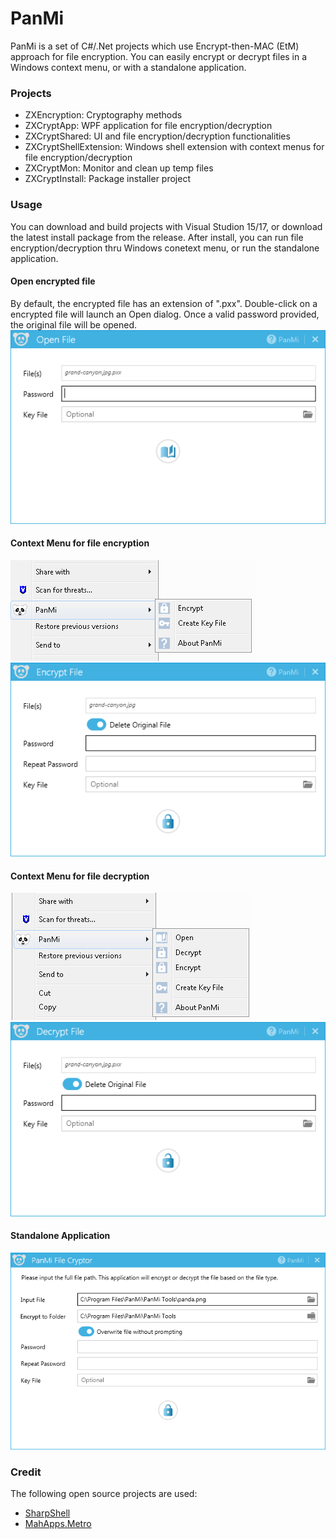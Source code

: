 # PanMi
PanMi is a set of C#/.Net projects which use Encrypt-then-MAC (EtM) approach for file encryption. You can easily encrypt or decrypt files in a Windows context menu, or with a standalone application.

### Projects 
- ZXEncryption: Cryptography methods 
- ZXCryptApp: WPF application for file encryption/decryption
- ZXCryptShared: UI and file encryption/decryption functionalities
- ZXCryptShellExtension: Windows shell extension with context menus for file encryption/decryption
- ZXCryptMon: Monitor and clean up temp files
- ZXCryptInstall: Package installer project

### Usage
You can download and build projects with Visual Studion 15/17, or download the latest install package from the release. After install, you can run file encryption/decryption thru Windows conetext menu, or run the standalone application.

#### Open encrypted file
By default, the encrypted file has an extension of ".pxx". Double-click on a encrypted file will launch an Open dialog. Once a valid password provided, the original file will be opened.
![Open encrypted file](Shared/ScreenShots/Open-Dlg.png)

#### Context Menu for file encryption
![Encrypt file menu](Shared/ScreenShots/Encrypt-Menu.png)
![Encrypt file dialog](Shared/ScreenShots/Encrypt-Dlg.png)

#### Context Menu for file decryption
![Decrypt file menu](Shared/ScreenShots/decrypt-Menu.png)
![Decrypt file dialog](Shared/ScreenShots/decrypt-Dlg.png)

#### Standalone Application
![application](Shared/ScreenShots/app.png)

### Credit
The following open source projects are used:
- [SharpShell](https://github.com/dwmkerr/sharpshell)
- [MahApps.Metro](https://github.com/MahApps/MahApps.Metro)
